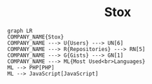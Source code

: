 <h1 align="center">Stox</h1>

```mermaid
graph LR
COMPANY_NAME{Stox}
COMPANY_NAME ---> U{Users} ---> UN[6]
COMPANY_NAME ---> R{Repositories} ---> RN[5]
COMPANY_NAME ---> G{Gists} ---> GN[1]
COMPANY_NAME ---> ML{Most Used<br>Languages}
ML --> PHP[PHP]
ML --> JavaScript[JavaScript]
```

